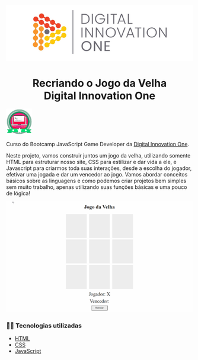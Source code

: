 <!--Banner session-->
<p align="center">
  <img src="./imgs/banner.png" alt="DIO" title="Digital Innovation One">
</p>

<!--About session-->
<h1 align="center">Recriando o Jogo da Velha<br>Digital Innovation One</h1>

<img src="./imgs/badge.png" title="Badge" width="70" height="70">

Curso do Bootcamp JavaScript Game Developer da [Digital Innovation One](https://digitalinnovation.one/).

Neste projeto, vamos construir juntos um jogo da velha, utilizando somente HTML para estruturar nosso site, CSS para estilizar e dar vida a ele, e Javascript para criarmos toda suas interações, desde a escolha do jogador, efetivar uma jogada e dar um vencedor ao jogo. Vamos abordar conceitos básicos sobre as linguagens e como podemos criar projetos bem simples sem muito trabalho, apenas utilizando suas funções básicas e uma pouco de lógica!

<p align="center"><img src="./imgs/projeto.gif" title="Jogo da Velha - DIO"></p>

<h3>👨‍💻 Tecnologias utilizadas</h3>

- [HTML](https://www.w3schools.com/html/)
- [CSS](https://developer.mozilla.org/pt-BR/docs/Web/CSS)
- [JavaScript](https://developer.mozilla.org/en-US/docs/Web/JavaScript)

